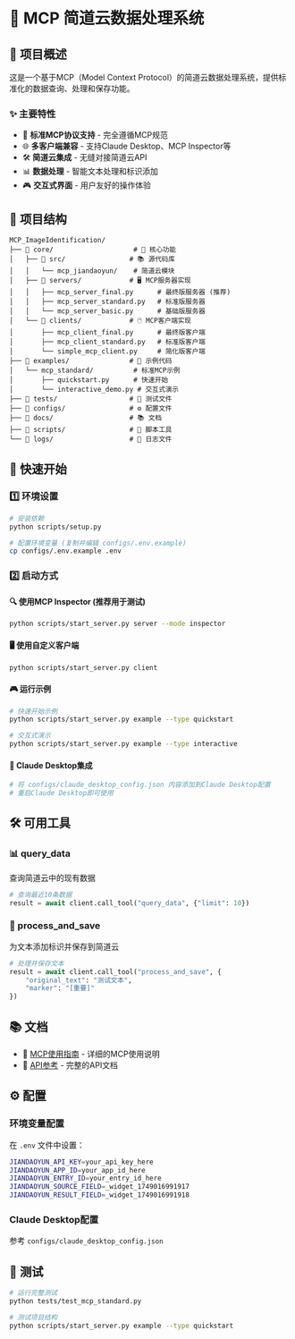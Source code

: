 # 🚀 MCP 简道云数据处理系统

## 🎯 项目概述

这是一个基于MCP（Model Context Protocol）的简道云数据处理系统，提供标准化的数据查询、处理和保存功能。

### ✨ 主要特性

- 🔧 **标准MCP协议支持** - 完全遵循MCP规范
- 🌐 **多客户端兼容** - 支持Claude Desktop、MCP Inspector等
- 🛠️ **简道云集成** - 无缝对接简道云API
- 📊 **数据处理** - 智能文本处理和标识添加
- 🎮 **交互式界面** - 用户友好的操作体验

## 📁 项目结构

```
MCP_ImageIdentification/
├── 📁 core/                    # 🔧 核心功能
│   ├── 📁 src/                # 📚 源代码库
│   │   └── mcp_jiandaoyun/    # 简道云模块
│   ├── 📁 servers/            # 🖥️ MCP服务器实现
│   │   ├── mcp_server_final.py      # 最终版服务器 (推荐)
│   │   ├── mcp_server_standard.py   # 标准版服务器
│   │   └── mcp_server_basic.py      # 基础版服务器
│   └── 📁 clients/            # 🖱️ MCP客户端实现
│       ├── mcp_client_final.py      # 最终版客户端
│       ├── mcp_client_standard.py   # 标准版客户端
│       └── simple_mcp_client.py     # 简化版客户端
├── 📁 examples/               # 🎯 示例代码
│   └── mcp_standard/          # 标准MCP示例
│       ├── quickstart.py      # 快速开始
│       └── interactive_demo.py # 交互式演示
├── 📁 tests/                  # 🧪 测试文件
├── 📁 configs/                # ⚙️ 配置文件
├── 📁 docs/                   # 📚 文档
├── 📁 scripts/                # 🔧 脚本工具
└── 📁 logs/                   # 📝 日志文件
```

## 🚀 快速开始

### 1️⃣ 环境设置

```bash
# 安装依赖
python scripts/setup.py

# 配置环境变量 (复制并编辑 configs/.env.example)
cp configs/.env.example .env
```

### 2️⃣ 启动方式

#### 🔍 使用MCP Inspector (推荐用于测试)
```bash
python scripts/start_server.py server --mode inspector
```

#### 🖥️ 使用自定义客户端
```bash
python scripts/start_server.py client
```

#### 🎮 运行示例
```bash
# 快速开始示例
python scripts/start_server.py example --type quickstart

# 交互式演示
python scripts/start_server.py example --type interactive
```

#### 🏢 Claude Desktop集成
```bash
# 将 configs/claude_desktop_config.json 内容添加到Claude Desktop配置
# 重启Claude Desktop即可使用
```

## 🛠️ 可用工具

### 📊 query_data
查询简道云中的现有数据
```python
# 查询最近10条数据
result = await client.call_tool("query_data", {"limit": 10})
```

### 💾 process_and_save
为文本添加标识并保存到简道云
```python
# 处理并保存文本
result = await client.call_tool("process_and_save", {
    "original_text": "测试文本",
    "marker": "[重要]"
})
```

## 📚 文档

- 📖 [MCP使用指南](docs/MCP_GUIDE.md) - 详细的MCP使用说明
- 🔧 [API参考](docs/API_REFERENCE.md) - 完整的API文档

## ⚙️ 配置

### 环境变量配置
在 `.env` 文件中设置：
```bash
JIANDAOYUN_API_KEY=your_api_key_here
JIANDAOYUN_APP_ID=your_app_id_here
JIANDAOYUN_ENTRY_ID=your_entry_id_here
JIANDAOYUN_SOURCE_FIELD=_widget_1749016991917
JIANDAOYUN_RESULT_FIELD=_widget_1749016991918
```

### Claude Desktop配置
参考 `configs/claude_desktop_config.json`

## 🧪 测试

```bash
# 运行完整测试
python tests/test_mcp_standard.py

# 测试项目结构
python scripts/start_server.py example --type quickstart
```
